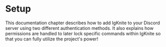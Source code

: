# Setup

This documentation chapter describes how to add IgKnite to your Discord server using two different authentication methods. It also explains how permissions are handled to later lock specific commands within IgKnite so that you can fully utilize the project's power!